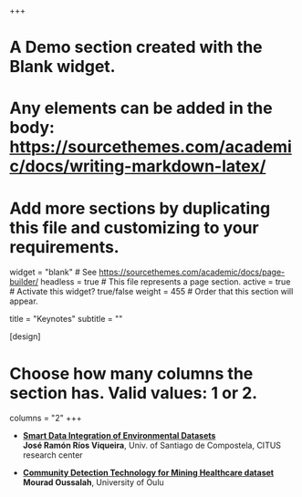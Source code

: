 +++
# A Demo section created with the Blank widget.
# Any elements can be added in the body: https://sourcethemes.com/academic/docs/writing-markdown-latex/
# Add more sections by duplicating this file and customizing to your requirements.

widget = "blank"  # See https://sourcethemes.com/academic/docs/page-builder/
headless = true  # This file represents a page section.
active = true  # Activate this widget? true/false
weight = 455  # Order that this section will appear.

title = "Keynotes"
subtitle = ""

[design]
  # Choose how many columns the section has. Valid values: 1 or 2.
  columns = "2"
+++


* [**Smart Data Integration of Environmental Datasets**](/keynotes/#Rios-Viqueira)  
**José Ramón Ríos Viqueira**, Univ. of Santiago de Compostela,   CITUS research center


* [**Community Detection Technology for Mining Healthcare dataset**](/keynotes/#Oussalah)    
**Mourad Oussalah**,  University of Oulu
